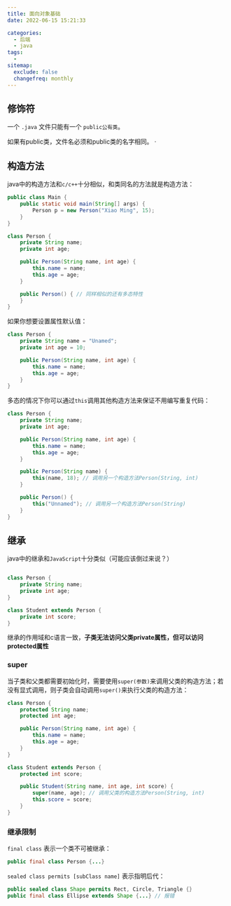 ```yaml
---
title: 面向对象基础
date: 2022-06-15 15:21:33

categories:
  - 后端
  - java
tags:
  - 
sitemap:
  exclude: false
  changefreq: monthly
---
```


## 修饰符

一个 `.java` 文件只能有一个 `public公有类`。

如果有public类，文件名必须和public类的名字相同。
·
## 构造方法

java中的构造方法和`c/c++`十分相似，和类同名的方法就是构造方法：

```java
public class Main {
    public static void main(String[] args) {
        Person p = new Person("Xiao Ming", 15);
    }
}

class Person {
    private String name;
    private int age;

    public Person(String name, int age) {
        this.name = name;
        this.age = age;
    }

    public Person() { // 同样相似的还有多态特性
    }
}
```

如果你想要设置属性默认值：
```java
class Person {
    private String name = "Unamed";
    private int age = 10;

    public Person(String name, int age) {
        this.name = name;
        this.age = age;
    }
}
```

多态的情况下你可以通过`this`调用其他构造方法来保证不用编写重复代码：
```java
class Person {
    private String name;
    private int age;

    public Person(String name, int age) {
        this.name = name;
        this.age = age;
    }

    public Person(String name) {
        this(name, 18); // 调用另一个构造方法Person(String, int)
    }

    public Person() {
        this("Unnamed"); // 调用另一个构造方法Person(String)
    }
}

```

## 继承

java中的继承和`JavaScript`十分类似（可能应该倒过来说？）

```java

class Person {
    private String name;
    private int age;
}

class Student extends Person {
    private int score;
}
```

继承的作用域和c语言一致，**子类无法访问父类private属性，但可以访问protected属性**

### super

当子类和父类都需要初始化时，需要使用`super(参数)`来调用父类的构造方法；若没有显式调用，则子类会自动调用`super()`来执行父类的构造方法：

```java
class Person {
    protected String name;
    protected int age;

    public Person(String name, int age) {
        this.name = name;
        this.age = age;
    }
}

class Student extends Person {
    protected int score;

    public Student(String name, int age, int score) {
        super(name, age); // 调用父类的构造方法Person(String, int)
        this.score = score;
    }
}

```

### 继承限制

`final class` 表示一个类不可被继承：
```java
public final class Person {...}
```

`sealed class permits [subClass name]` 表示指明后代：

```java
public sealed class Shape permits Rect, Circle, Triangle {}
public final class Ellipse extends Shape {...} // 报错
```
